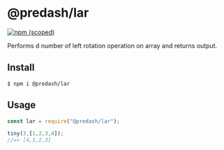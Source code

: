 # @predash/lar

[![npm (scoped)](https://img.shields.io/npm/v/@predash/lar.svg)](https://www.npmjs.com/package/@predash/lar)


Performs d number of left rotation operation on array and returns output.

## Install

```
$ npm i @predash/lar
```

## Usage

```js
const lar = require("@predash/lar");

tiny(3,[1,2,3,4]);
//=> [4,1,2,3]

```
